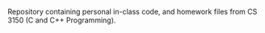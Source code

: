 Repository containing personal in-class code, and homework files from CS 3150 (C and C++ Programming).
